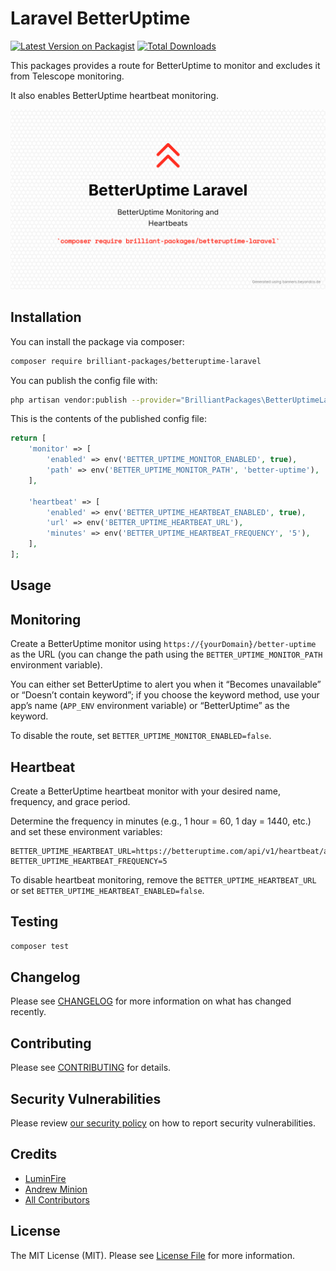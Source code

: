 # Laravel BetterUptime

[![Latest Version on Packagist](https://img.shields.io/packagist/v/brilliant-packages/betteruptime-laravel.svg?style=flat-square)](https://packagist.org/packages/brilliant-packages/betteruptime-laravel)
[![Total Downloads](https://img.shields.io/packagist/dt/brilliant-packages/betteruptime-laravel.svg?style=flat-square)](https://packagist.org/packages/brilliant-packages/betteruptime-laravel)


This packages provides a route for BetterUptime to monitor and excludes it from Telescope monitoring.

It also enables BetterUptime heartbeat monitoring.

![cover image](documentation/images/BetterUptime-Laravel-OpenGraph.png)

## Installation

You can install the package via composer:

```bash
composer require brilliant-packages/betteruptime-laravel
```

You can publish the config file with:
```bash
php artisan vendor:publish --provider="BrilliantPackages\BetterUptimeLaravel\BetterUptimeLaravelServiceProvider" --tag="betteruptime-laravel-config"
```

This is the contents of the published config file:

```php
return [
    'monitor' => [
        'enabled' => env('BETTER_UPTIME_MONITOR_ENABLED', true),
        'path' => env('BETTER_UPTIME_MONITOR_PATH', 'better-uptime'),
    ],

    'heartbeat' => [
        'enabled' => env('BETTER_UPTIME_HEARTBEAT_ENABLED', true),
        'url' => env('BETTER_UPTIME_HEARTBEAT_URL'),
        'minutes' => env('BETTER_UPTIME_HEARTBEAT_FREQUENCY', '5'),
    ],
];
```

## Usage

## Monitoring

Create a BetterUptime monitor using `https://{yourDomain}/better-uptime` as the URL (you can change the path using the `BETTER_UPTIME_MONITOR_PATH` environment variable).

You can either set BetterUptime to alert you when it “Becomes unavailable” or “Doesn’t contain keyword”; if you choose the keyword method, use your app’s name (`APP_ENV` environment variable) or “BetterUptime” as the keyword.

To disable the route, set `BETTER_UPTIME_MONITOR_ENABLED=false`.

## Heartbeat

Create a BetterUptime heartbeat monitor with your desired name, frequency, and grace period.

Determine the frequency in minutes (e.g., 1 hour = 60, 1 day = 1440, etc.) and set these environment variables:

```
BETTER_UPTIME_HEARTBEAT_URL=https://betteruptime.com/api/v1/heartbeat/abc123
BETTER_UPTIME_HEARTBEAT_FREQUENCY=5
```

To disable heartbeat monitoring, remove the `BETTER_UPTIME_HEARTBEAT_URL` or set `BETTER_UPTIME_HEARTBEAT_ENABLED=false`.

## Testing

```bash
composer test
```

## Changelog

Please see [CHANGELOG](documentation/CHANGELOG.md) for more information on what has changed recently.

## Contributing

Please see [CONTRIBUTING](.github/CONTRIBUTING.md) for details.

## Security Vulnerabilities

Please review [our security policy](../../security/policy) on how to report security vulnerabilities.

## Credits

- [LuminFire](https://luminfire.com)
- [Andrew Minion](https://andrewrminion.com/)
- [All Contributors](../../contributors)

## License

The MIT License (MIT). Please see [License File](LICENSE.md) for more information.
